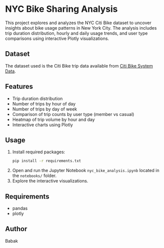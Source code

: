 
# NYC Bike Sharing Analysis

This project explores and analyzes the NYC Citi Bike dataset to uncover insights about bike usage patterns in New York City. The analysis includes trip duration distribution, hourly and daily usage trends, and user type comparisons using interactive Plotly visualizations.

## Dataset
The dataset used is the Citi Bike trip data available from [Citi Bike System Data](https://s3.amazonaws.com/tripdata/index.html).

## Features
- Trip duration distribution
- Number of trips by hour of day
- Number of trips by day of week
- Comparison of trip counts by user type (member vs casual)
- Heatmap of trip volume by hour and day
- Interactive charts using Plotly

## Usage
1. Install required packages:
   ```bash
   pip install -r requirements.txt
   ```
2. Open and run the Jupyter Notebook `nyc_bike_analysis.ipynb` located in the `notebooks/` folder.
3. Explore the interactive visualizations.

## Requirements
- pandas
- plotly

## Author
Babak
